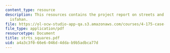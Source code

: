 ```yaml
---
content_type: resource
description: This resources contains the project report on streets and squares in
  isfahan.
file: https://ol-ocw-studio-app-qa.s3.amazonaws.com/courses/4-175-case-studies-in-city-form-fall-2005/a4a3c3f066e6046d4ddab9b5adbca77d_strts_squares.pdf
file_type: application/pdf
resourcetype: Document
title: strts_squares.pdf
uid: a4a3c3f0-66e6-046d-4dda-b9b5adbca77d
---
```

